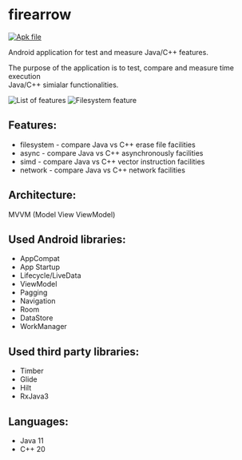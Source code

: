 # firearrow

[![Apk file](https://img.shields.io/github/downloads/genuinetools/apk-file/total.svg?style=for-the-badge)](files/app-debug.apk)

Android application for test and measure Java/C++ features.

The purpose of the application is to test, compare and measure time execution</br> 
 Java/C++ simialar functionalities.

![List of features](files/firearrow_1.jpg "A list of features")
![Filesystem feature](files/firearrow_2.jpg "A erase file feature")

Features:
---------
  * filesystem - compare Java vs C++ erase file facilities
  * async      - compare Java vs C++ asynchronously facilities
  * simd       - compare Java vs C++ vector instruction facilities
  * network    - compare Java vs C++ network facilities

Architecture:
-------------
MVVM (Model View ViewModel)

Used Android libraries:
-----------------------
  * AppCompat
  * App Startup
  * Lifecycle/LiveData
  * ViewModel
  * Pagging
  * Navigation
  * Room
  * DataStore
  * WorkManager
  
Used third party libraries:
--------------------------
  * Timber
  * Glide
  * Hilt
  * RxJava3

Languages:
----------
  * Java 11
  * C++ 20
  
